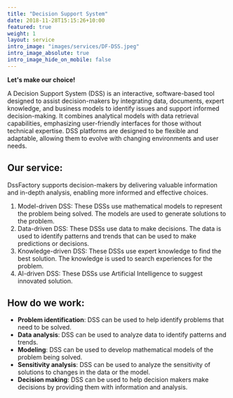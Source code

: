```yaml
---
title: "Decision Support System"
date: 2018-11-28T15:15:26+10:00
featured: true
weight: 1
layout: service
intro_image: "images/services/DF-DSS.jpeg"
intro_image_absolute: true
intro_image_hide_on_mobile: false
---
```


**Let's make our choice!**

A Decision Support System (DSS) is an interactive, software-based tool designed to assist decision-makers by integrating data, documents, expert knowledge, and business models to identify issues and support informed decision-making. It combines analytical models with data retrieval capabilities, emphasizing user-friendly interfaces for those without technical expertise. DSS platforms are designed to be flexible and adaptable, allowing them to evolve with changing environments and user needs.

## Our service:

DssFactory supports decision-makers by delivering valuable information and in-depth analysis, enabling more informed and effective choices.

1. Model-driven DSS: These DSSs use mathematical models to represent the problem being solved. The models are used to generate solutions to the problem.
2. Data-driven DSS: These DSSs use data to make decisions. The data is used to identify patterns and trends that can be used to make predictions or decisions.
3. Knowledge-driven DSS: These DSSs use expert knowledge to find the best solution. The knowledge is used to search experiences for the problem.
4. AI-driven DSS: These DSSs use Artificial Intelligence to suggest innovated solution. 

## How do we work:

- **Problem identification**: DSS can be used to help identify problems that need to be solved.
- **Data analysis**: DSS can be used to analyze data to identify patterns and trends.
- **Modeling**: DSS can be used to develop mathematical models of the problem being solved.
- **Sensitivity analysis**: DSS can be used to analyze the sensitivity of solutions to changes in the data or the model.
- **Decision making**: DSS can be used to help decision makers make decisions by providing them with information and analysis.
